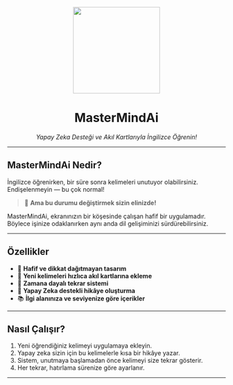 <p align="center">
  <img src="logom.ico" width="200">
</p>

<h1 align="center">MasterMindAi</h1>
<p align="center"><i>Yapay Zeka Desteği ve Akıl Kartlarıyla İngilizce Öğrenin!</i></p>

---

## MasterMindAi Nedir?

İngilizce öğrenirken, bir süre sonra kelimeleri unutuyor olabilirsiniz. Endişelenmeyin — bu çok normal!

> 🎯 **Ama bu durumu değiştirmek sizin elinizde!**

MasterMindAi, ekranınızın bir köşesinde çalışan hafif bir uygulamadır. Böylece işinize odaklanırken aynı anda dil gelişiminizi sürdürebilirsiniz.

---

## Özellikler

- 📌 **Hafif ve dikkat dağıtmayan tasarım**
- 🧠 **Yeni kelimeleri hızlıca akıl kartlarına ekleme**
- 🔁 **Zamana dayalı tekrar sistemi**
- 🤖 **Yapay Zeka destekli hikâye oluşturma**
- 📚 **İlgi alanınıza ve seviyenize göre içerikler**

---

## Nasıl Çalışır?

1. Yeni öğrendiğiniz kelimeyi uygulamaya ekleyin.
2. Yapay zeka sizin için bu kelimelerle kısa bir hikâye yazar.
3. Sistem, unutmaya başlamadan önce kelimeyi size tekrar gösterir.
4. Her tekrar, hatırlama sürenize göre ayarlanır.

---




